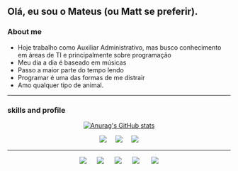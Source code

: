 
  <div>
    <h2>Olá, eu sou o Mateus (ou Matt se preferir).<br></h2>
  <h3>About me</h3>
  <ul>
    <li>Hoje trabalho como Auxiliar Administrativo, mas busco conhecimento em áreas de TI e principalmente sobre programação
    <li>Meu dia a dia é baseado em músicas
    <li>Passo a maior parte do tempo lendo
    <li>Programar é uma das formas de me distrair
    <li>Amo qualquer tipo de animal.
  </ul>
</div>
<hr>

  <h3>skills and profile</h3>
  
<div align="center"> 
 
[![Anurag's GitHub stats](https://github-readme-stats.vercel.app/api?username=ilvmikan&show_icons=true&theme=rose_pine)](https://github.com/anuraghazra/github-readme-stats)

<img src="https://img.shields.io/badge/Python-FFD43B?style=for-the-badge&logo=python&logoColor=blue">
&nbsp;&nbsp;&nbsp;
<img src="https://img.shields.io/badge/HTML5-E34F26?style=for-the-badge&logo=html5&logoColor=white">
&nbsp;&nbsp;&nbsp;
<img src="https://img.shields.io/badge/CSS3-1572B6?style=for-the-badge&logo=css3&logoColor=white">
  

</div>

<hr>

<section align="center">  
  <div> 
    <a href = "mailto:mattdias30@gmail.com"><img src="https://img.shields.io/badge/-Gmail-%23333?style=for-the-badge&logo=gmail&logoColor=white" target="_blank"></a>
      &nbsp;&nbsp;&nbsp;&nbsp;
    <a href="https://www.linkedin.com/in/pmattdiasy/" target="_blank"><img src="https://img.shields.io/badge/-LinkedIn-%230077B5?style=for-the-badge&logo=linkedin&logoColor=white" target="_blank"></a>
      &nbsp;&nbsp;&nbsp;&nbsp;
     <a href="https://www.instagram.com/matshrr/" target="_blank"><img src="https://img.shields.io/badge/-Instagram-%23E4405F?style=for-the-badge&logo=instagram&logoColor=white" target="_blank"></a>
      &nbsp;&nbsp;&nbsp;&nbsp;
    <a href="https://open.spotify.com/playlist/7BowMGFxqwBM2IC8Jj4ehH?si=4cfbb0833e48418f" target="_blank"><img src="https://img.shields.io/badge/Spotify-1ED760?&style=for-the-badge&logo=spotify&logoColor=white" target="_blank"></a>
      &nbsp;&nbsp;&nbsp;&nbsp;
    <a href="https://www.last.fm/user/mattshr" target="_blank"><img scr="https://img.shields.io/badge/last.fm-D51007?style=for-the-badge&logo=last.fm&logoColor=white" target="_blank"></a>
    <a href="https://discordapp.com/users/1053121282767593492" target="_blank"><img src="https://img.shields.io/badge/Discord-5865F2?style=for-the-badge&logo=discord&logoColor=white" target="_blank"></a>
  </div>
</section>
</br>

